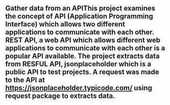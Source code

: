 ## Gather data from an APIThis project examines the concept of API (Application Programming Interface) which allows two different applications to communicate with each other. REST API, a web API which allows different web applications to communicate with each other is a popular API available. The project extracts data from RESFUL API, jsonplaceholder which is a public API to test projects. A request was made to the API at https://jsonplaceholder.typicode.com/ using request package to extracts data.

